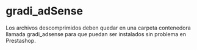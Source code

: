 # gradi_adSense

Los archivos descomprimidos deben quedar en una carpeta contenedora llamada gradi_adsense para que puedan ser instalados sin problema en Prestashop.

